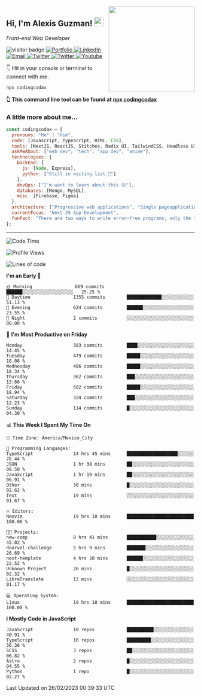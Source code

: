 <img align='right' src="https://media.giphy.com/media/M9gbBd9nbDrOTu1Mqx/giphy.gif" width="230">
<h2>Hi, I'm Alexis Guzman! <img src="https://media.giphy.com/media/hvRJCLFzcasrR4ia7z/giphy.gif" width="25px"></h2>
<p><em>Front-end Web Developer</em></p>

<p>
  <img src="https://visitor-badge.glitch.me/badge?page_id=a12989x.a12989x&left_color=black&right_color=gray" alt="visitor badge"/>
  <a href='https://www.codingcodax.dev/' target='_blank'>
    <img alt='Portfolio' src='https://img.shields.io/badge/Portfolio-black?logo=vercel&style=flat-square'>
  </a>
  <a href='https://linkedin.com/in/codingcodax/' target='_blank'>
    <img alt='LinkedIn' src='https://img.shields.io/badge/LinkedIn-black?logo=LinkedIn&style=flat-square'>
  </a>
  <a href='mailto:codingcodax@gmail.com' target='_blank'>
    <img alt='Email' src='https://img.shields.io/badge/Email-black?logo=Gmail&style=flat-square'>
  </a>
  <a href='https://twitter.com/codingcodax' target='_blank'>
    <img alt='Twitter' src='https://img.shields.io/badge/Twitter-black?logo=Twitter&style=flat-square'>
  </a>
  <a href='https://www.instagram.com/codingcodax/' target='_blank'>
    <img alt='Twitter' src='https://img.shields.io/badge/Instagram-black?logo=Instagram&style=flat-square'>
  </a>
  <a href='https://www.youtube.com/@codingcodax' target='_blank'>
    <img alt='Youtube' src='https://img.shields.io/badge/YouTube-black?logo=Youtube&style=flat-square'>
  </a>
</p>

👇 Hit in your console or terminal to connect with me.

```bash
npx codingcodax 
```
**👆 This command line tool can be found at [npx codingcodax](https://github.com/codingcodax/npx-codingcodax)**

<h3>A little more about me...</h3>

```javascript
const codingcodax = {
  pronouns: "He" | "Him",
  code: [Javascript, Typescript, HTML, CSS],
  tools: [NextJS, ReactJS, Stitches, Radix UI, TailwindCSS, Headless UI, Prisma],
  askMeAbout: ["web dev", "tech", "app dev", "anime"],
  technologies: {
    backEnd: {
      js: [Node, Express],
      python: ["Still in waiting list 🥲"]
    },
    devOps: ["I'm want to learn about this 😊"],
    databases: [Mongo, MySQL],
    misc: [Firebase, Figma]
  },
  architecture: ["Progressive web applications", "Single pageapplications"],
  currentFocus: "Next JS App Development",
  funFact: "There are two ways to write error-free programs; only the third one works"
};
```

---

<!--START_SECTION:waka-->
![Code Time](http://img.shields.io/badge/Code%20Time-1%2C150%20hrs%2046%20mins-blue)

![Profile Views](http://img.shields.io/badge/Profile%20Views-0-blue)

![Lines of code](https://img.shields.io/badge/From%20Hello%20World%20I%27ve%20Written-567.6%20thousand%20lines%20of%20code-blue)

**I'm an Early 🐤** 

```text
🌞 Morning                669 commits         ██████░░░░░░░░░░░░░░░░░░░   25.25 % 
🌆 Daytime                1355 commits        █████████████░░░░░░░░░░░░   51.13 % 
🌃 Evening                624 commits         ██████░░░░░░░░░░░░░░░░░░░   23.55 % 
🌙 Night                  2 commits           ░░░░░░░░░░░░░░░░░░░░░░░░░   00.08 % 
```
📅 **I'm Most Productive on Friday** 

```text
Monday                   383 commits         ████░░░░░░░░░░░░░░░░░░░░░   14.45 % 
Tuesday                  479 commits         █████░░░░░░░░░░░░░░░░░░░░   18.08 % 
Wednesday                486 commits         █████░░░░░░░░░░░░░░░░░░░░   18.34 % 
Thursday                 362 commits         ███░░░░░░░░░░░░░░░░░░░░░░   13.66 % 
Friday                   502 commits         █████░░░░░░░░░░░░░░░░░░░░   18.94 % 
Saturday                 324 commits         ███░░░░░░░░░░░░░░░░░░░░░░   12.23 % 
Sunday                   114 commits         █░░░░░░░░░░░░░░░░░░░░░░░░   04.30 % 
```


📊 **This Week I Spent My Time On** 

```text
🕑︎ Time Zone: America/Mexico_City

💬 Programming Languages: 
TypeScript               14 hrs 45 mins      ███████████████████░░░░░░   76.44 % 
JSON                     1 hr 38 mins        ██░░░░░░░░░░░░░░░░░░░░░░░   08.50 % 
JavaScript               1 hr 19 mins        ██░░░░░░░░░░░░░░░░░░░░░░░   06.91 % 
Other                    30 mins             █░░░░░░░░░░░░░░░░░░░░░░░░   02.62 % 
Text                     19 mins             ░░░░░░░░░░░░░░░░░░░░░░░░░   01.67 % 

🔥 Editors: 
Neovim                   19 hrs 18 mins      █████████████████████████   100.00 % 

🐱‍💻 Projects: 
new-comp                 8 hrs 41 mins       ███████████░░░░░░░░░░░░░░   45.02 % 
doorvel-challenge        5 hrs 9 mins        ███████░░░░░░░░░░░░░░░░░░   26.69 % 
next-template            4 hrs 20 mins       ██████░░░░░░░░░░░░░░░░░░░   22.52 % 
Unknown Project          26 mins             █░░░░░░░░░░░░░░░░░░░░░░░░   02.32 % 
LibreTranslate           13 mins             ░░░░░░░░░░░░░░░░░░░░░░░░░   01.17 % 

💻 Operating System: 
Linux                    19 hrs 18 mins      █████████████████████████   100.00 % 
```

**I Mostly Code in JavaScript** 

```text
JavaScript               18 repos            ██████████░░░░░░░░░░░░░░░   40.91 % 
TypeScript               16 repos            █████████░░░░░░░░░░░░░░░░   36.36 % 
SCSS                     3 repos             ██░░░░░░░░░░░░░░░░░░░░░░░   06.82 % 
Astro                    2 repos             █░░░░░░░░░░░░░░░░░░░░░░░░   04.55 % 
Python                   1 repo              █░░░░░░░░░░░░░░░░░░░░░░░░   02.27 % 
```




 Last Updated on 26/02/2023 00:39:33 UTC
<!--END_SECTION:waka-->
